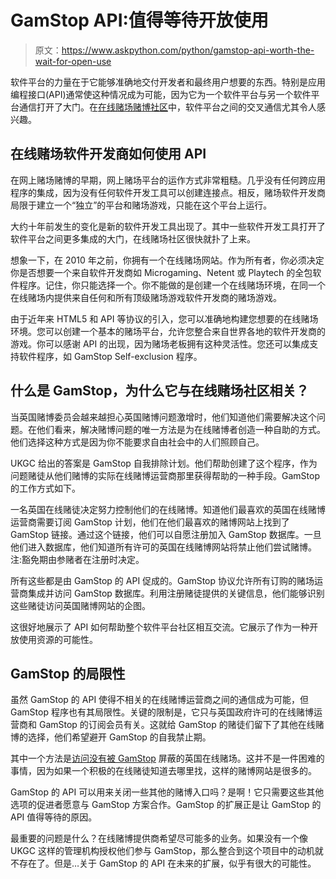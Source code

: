 # GamStop API:值得等待开放使用

> 原文：<https://www.askpython.com/python/gamstop-api-worth-the-wait-for-open-use>

软件平台的力量在于它能够准确地交付开发者和最终用户想要的东西。特别是应用编程接口(API)通常使这种情况成为可能，因为它为一个软件平台与另一个软件平台通信打开了大门。在[在线赌场赌博社区](https://www.askpython.com/python/web-technologies-frontend-online-casinos)中，软件平台之间的交叉通信尤其令人感兴趣。

## 在线赌场软件开发商如何使用 API

在网上赌场赌博的早期，网上赌场平台的运作方式非常粗糙。几乎没有任何跨应用程序的集成，因为没有任何软件开发工具可以创建连接点。相反，赌场软件开发商局限于建立一个“独立”的平台和赌场游戏，只能在这个平台上运行。

大约十年前发生的变化是新的软件开发工具出现了。其中一些软件开发工具打开了软件平台之间更多集成的大门，在线赌场社区很快就扑了上来。

想象一下，在 2010 年之前，你拥有一个在线赌场网站。作为所有者，你必须决定你是否想要一个来自软件开发商如 Microgaming、Netent 或 Playtech 的全包软件程序。记住，你只能选择一个。你不能做的是创建一个在线赌场环境，在同一个在线赌场内提供来自任何和所有顶级赌场游戏软件开发商的赌场游戏。

由于近年来 HTML5 和 API 等协议的引入，您可以准确地构建您想要的在线赌场环境。您可以创建一个基本的赌场平台，允许您整合来自世界各地的软件开发商的游戏。你可以感谢 API 的出现，因为赌场老板拥有这种灵活性。您还可以集成支持软件程序，如 GamStop Self-exclusion 程序。

## 什么是 GamStop，为什么它与在线赌场社区相关？

当英国赌博委员会越来越担心英国赌博问题激增时，他们知道他们需要解决这个问题。在他们看来，解决赌博问题的唯一方法是为在线赌博者创造一种自助的方式。他们选择这种方式是因为你不能要求自由社会中的人们照顾自己。

UKGC 给出的答案是 GamStop 自我排除计划。他们帮助创建了这个程序，作为问题赌徒从他们赌博的实际在线赌博运营商那里获得帮助的一种手段。GamStop 的工作方式如下。

一名英国在线赌徒决定努力控制他们的在线赌博。知道他们最喜欢的英国在线赌博运营商需要订阅 GamStop 计划，他们在他们最喜欢的赌博网站上找到了 GamStop 链接。通过这个链接，他们可以自愿注册加入 GamStop 数据库。一旦他们进入数据库，他们知道所有许可的英国在线赌博网站将禁止他们尝试赌博。注:豁免期由参赌者在注册时决定。

所有这些都是由 GamStop 的 API 促成的。GamStop 协议允许所有订购的赌场运营商集成并访问 GamStop 数据库。利用注册赌徒提供的关键信息，他们能够识别这些赌徒访问英国赌博网站的企图。

这很好地展示了 API 如何帮助整个软件平台社区相互交流。它展示了作为一种开放使用资源的可能性。

## GamStop 的局限性

虽然 GamStop 的 API 使得不相关的在线赌博运营商之间的通信成为可能，但 GamStop 程序也有其局限性。关键的限制是，它只与英国政府许可的在线赌博运营商和 GamStop 的订阅会员有关。这就给 GamStop 的赌徒们留下了其他在线赌博的选择，他们希望避开 GamStop 的自我禁止期。

其中一个方法是[访问没有被 GamStop](https://www.nongamstopwager.com/casinos-not-on-gamstop/) 屏蔽的英国在线赌场。这并不是一件困难的事情，因为如果一个积极的在线赌徒知道去哪里找，这样的赌博网站是很多的。

GamStop 的 API 可以用来关闭一些其他的赌博入口吗？是啊！它只需要这些其他选项的促进者愿意与 GamStop 方案合作。GamStop 的扩展正是让 GamStop 的 API 值得等待的原因。

最重要的问题是什么？在线赌博提供商希望尽可能多的业务。如果没有一个像 UKGC 这样的管理机构授权他们参与 GamStop，那么整合到这个项目中的动机就不存在了。但是…关于 GamStop 的 API 在未来的扩展，似乎有很大的可能性。